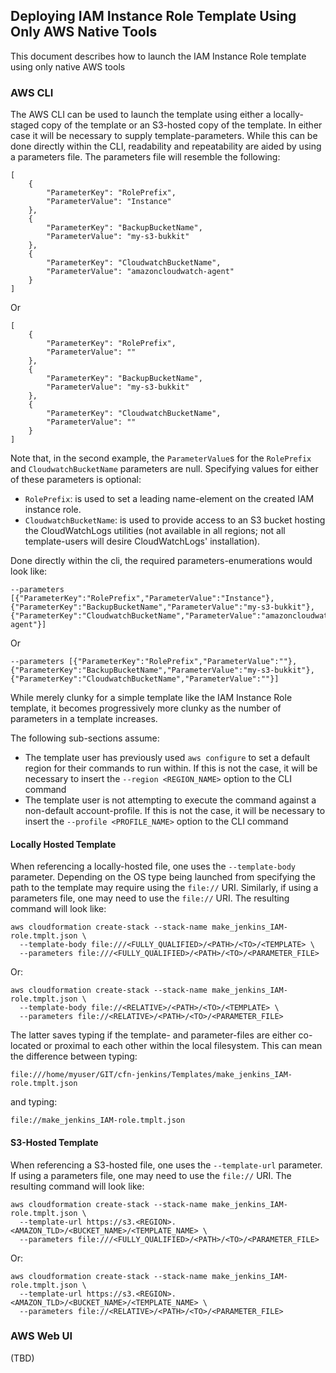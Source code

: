 ## Deploying IAM Instance Role Template Using Only AWS Native Tools

This document describes how to launch the IAM Instance Role template using only native AWS tools

### AWS CLI

The AWS CLI can be used to launch the template using either a locally-staged copy of the template or an S3-hosted copy of the template. In either case it will be necessary to supply template-parameters. While this can be done directly within the CLI, readability and repeatability are aided by using a parameters file. The parameters file will resemble the following:

~~~~
[
    {
        "ParameterKey": "RolePrefix",
        "ParameterValue": "Instance"
    },
    {
        "ParameterKey": "BackupBucketName",
        "ParameterValue": "my-s3-bukkit"
    },
    {
        "ParameterKey": "CloudwatchBucketName",
        "ParameterValue": "amazoncloudwatch-agent"
    }
]
~~~~

Or

~~~~
[
    {
        "ParameterKey": "RolePrefix",
        "ParameterValue": ""
    },
    {
        "ParameterKey": "BackupBucketName",
        "ParameterValue": "my-s3-bukkit"
    },
    {
        "ParameterKey": "CloudwatchBucketName",
        "ParameterValue": ""
    }
]
~~~~

Note that, in the second example, the `ParameterValue`s for the `RolePrefix` and `CloudwatchBucketName` parameters are null. Specifying values for either of these parameters is optional: 
* `RolePrefix`: is used to set a leading name-element on the created IAM instance role.
* `CloudwatchBucketName`: is used to provide access to an S3 bucket hosting the CloudWatchLogs utilities (not available in all regions; not all template-users will desire CloudWatchLogs' installation).

Done directly within the cli, the required parameters-enumerations would look like:

~~~~
--parameters [{"ParameterKey":"RolePrefix","ParameterValue":"Instance"},{"ParameterKey":"BackupBucketName","ParameterValue":"my-s3-bukkit"},{"ParameterKey":"CloudwatchBucketName","ParameterValue":"amazoncloudwatch-agent"}]
~~~~

Or

~~~~
--parameters [{"ParameterKey":"RolePrefix","ParameterValue":""},{"ParameterKey":"BackupBucketName","ParameterValue":"my-s3-bukkit"},{"ParameterKey":"CloudwatchBucketName","ParameterValue":""}]
~~~~

While merely clunky for a simple template like the IAM Instance Role template, it becomes progressively more clunky as the number of parameters in a template increases.

The following sub-sections assume:
- The template user has previously used `aws configure` to set a default region for their commands to run within. If this is not the case, it will be necessary to insert the `--region <REGION_NAME>` option to the CLI command
- The template user is not attempting to execute the command against a non-default account-profile. If this is not the case, it will be necessary to insert the `--profile <PROFILE_NAME>` option to the CLI command

#### Locally Hosted Template

When referencing a locally-hosted file, one uses the `--template-body` parameter. Depending on the OS type being launched from specifying the path to the template may require using the `file://` URI. Similarly, if using a parameters file, one may need to use the `file://` URI. The resulting command will look like:

~~~~
aws cloudformation create-stack --stack-name make_jenkins_IAM-role.tmplt.json \
  --template-body file:///<FULLY_QUALIFIED>/<PATH>/<TO>/<TEMPLATE> \
  --parameters file:///<FULLY_QUALIFIED>/<PATH>/<TO>/<PARAMETER_FILE>
~~~~

Or:

~~~~
aws cloudformation create-stack --stack-name make_jenkins_IAM-role.tmplt.json \
  --template-body file://<RELATIVE>/<PATH>/<TO>/<TEMPLATE> \
  --parameters file://<RELATIVE>/<PATH>/<TO>/<PARAMETER_FILE>
~~~~

The latter saves typing if the template- and parameter-files are either co-located or proximal to each other within the local filesystem. This can mean the difference between typing:

`file:///home/myuser/GIT/cfn-jenkins/Templates/make_jenkins_IAM-role.tmplt.json`

and typing:

`file://make_jenkins_IAM-role.tmplt.json`

#### S3-Hosted Template

When referencing a S3-hosted file, one uses the `--template-url` parameter. If using a parameters file, one may need to use the `file://` URI. The resulting command will look like:

~~~~
aws cloudformation create-stack --stack-name make_jenkins_IAM-role.tmplt.json \
  --template-url https://s3.<REGION>.<AMAZON_TLD>/<BUCKET_NAME>/<TEMPLATE_NAME> \
  --parameters file:///<FULLY_QUALIFIED>/<PATH>/<TO>/<PARAMETER_FILE>
~~~~

Or:

~~~~
aws cloudformation create-stack --stack-name make_jenkins_IAM-role.tmplt.json \
  --template-url https://s3.<REGION>.<AMAZON_TLD>/<BUCKET_NAME>/<TEMPLATE_NAME> \
  --parameters file://<RELATIVE>/<PATH>/<TO>/<PARAMETER_FILE>
~~~~

### AWS Web UI

(TBD)

